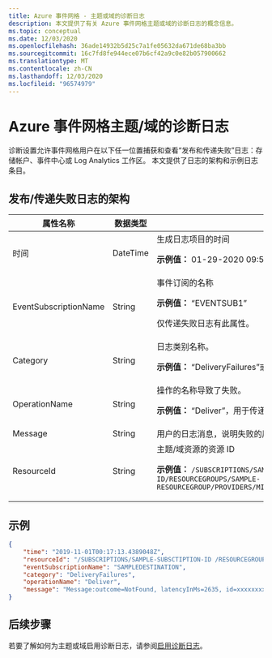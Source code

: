```yaml
---
title: Azure 事件网格 - 主题或域的诊断日志
description: 本文提供了有关 Azure 事件网格主题或域的诊断日志的概念信息。
ms.topic: conceptual
ms.date: 12/03/2020
ms.openlocfilehash: 36ade14932b5d25c7a1fe05632da671de68ba3bb
ms.sourcegitcommit: 16c7fd8fe944ece07b6cf42a9c0e82b057900662
ms.translationtype: MT
ms.contentlocale: zh-CN
ms.lasthandoff: 12/03/2020
ms.locfileid: "96574979"
---
```

#  <a name="diagnostic-logs-for-azure-event-grid-topicsdomains"></a>Azure 事件网格主题/域的诊断日志
诊断设置允许事件网格用户在以下任一位置捕获和查看“发布和传递失败”日志：存储帐户、事件中心或 Log Analytics 工作区。 本文提供了日志的架构和示例日志条目。


## <a name="schema-for-publishdelivery-failure-logs"></a>发布/传递失败日志的架构

| 属性名称 | 数据类型 | 说明 |
| ------------- | --------- | ----------- | 
| 时间 | DateTime | 生成日志项目的时间 <p>**示例值：** 01-29-2020 09:52:02.700</p> |
| EventSubscriptionName | String | 事件订阅的名称 <p>**示例值：** “EVENTSUB1”</p> <p>仅传递失败日志有此属性。</p>  |
| Category | String | 日志类别名称。 <p>**示例值：** “DeliveryFailures”或“PublishFailures” | 
| OperationName | String | 操作的名称导致了失败。<p>**示例值：** “Deliver”，用于传递失败。 |
| Message | String | 用户的日志消息，说明失败的原因和其他详细信息。 |
| ResourceId | String | 主题/域资源的资源 ID<p>**示例值：** `/SUBSCRIPTIONS/SAMPLE-SUBSCRIPTION-ID/RESOURCEGROUPS/SAMPLE-RESOURCEGROUP/PROVIDERS/MICROSOFT.EVENTGRID/TOPICS/TOPIC1` |

## <a name="example"></a>示例

```json
{
    "time": "2019-11-01T00:17:13.4389048Z",
    "resourceId": "/SUBSCRIPTIONS/SAMPLE-SUBSCTIPTION-ID /RESOURCEGROUPS/SAMPLE-RESOURCEGROUP-NAME/PROVIDERS/MICROSOFT.EVENTGRID/TOPICS/SAMPLE-TOPIC-NAME ",
    "eventSubscriptionName": "SAMPLEDESTINATION",
    "category": "DeliveryFailures",
    "operationName": "Deliver",
    "message": "Message:outcome=NotFound, latencyInMs=2635, id=xxxxxxxxx-xxxx-xxxx-xxxx-xxxxxxxxxxxxx, systemId=xxxxxxxx-xxxx-xxxx-xxxx-xxxxxxxxxxx, state=FilteredFailingDelivery, deliveryTime=11/1/2019 12:17:10 AM, deliveryCount=0, probationCount=0, deliverySchema=EventGridEvent, eventSubscriptionDeliverySchema=EventGridEvent, fields=InputEvent, EventSubscriptionId, DeliveryTime, State, Id, DeliverySchema, LastDeliveryAttemptTime, SystemId, fieldCount=, requestExpiration=1/1/0001 12:00:00 AM, delivered=False publishTime=11/1/2019 12:17:10 AM, eventTime=11/1/2019 12:17:09 AM, eventType=Type, deliveryTime=11/1/2019 12:17:10 AM, filteringState=FilteredWithRpc, inputSchema=EventGridEvent, publisher=DIAGNOSTICLOGSTEST-EASTUS.EASTUS-1.EVENTGRID.AZURE.NET, size=363, fields=Id, PublishTime, SerializedBody, EventType, Topic, Subject, FilteringHashCode, SystemId, Publisher, FilteringTopic, TopicCategory, DataVersion, MetadataVersion, InputSchema, EventTime, fieldCount=15, url=sb://diagnosticlogstesting-eastus.servicebus.windows.net/, deliveryResponse=NotFound: The messaging entity 'sb://diagnosticlogstesting-eastus.servicebus.windows.net/eh-diagnosticlogstest' could not be found. TrackingId:c98c5af6-11f0-400b-8f56-c605662fb849_G14, SystemTracker:diagnosticlogstesting-eastus.servicebus.windows.net:eh-diagnosticlogstest, Timestamp:2019-11-01T00:17:13, referenceId: ac141738a9a54451b12b4cc31a10dedc_G14:"
}
```

## <a name="next-steps"></a>后续步骤
若要了解如何为主题或域启用诊断日志，请参阅[启用诊断日志](enable-diagnostic-logs-topic.md)。

